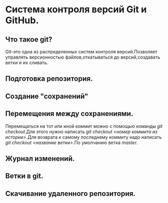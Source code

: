 # Система контроля версий Git и GitHub.

## Что такое git?
Git-это одна из распределенных систем контроля версий.Позволяет управлять версионностью файлов,откатываться до версий,создавать ветки и их сливать.

## Подготовка репозитория.

## Создание "сохранений"

## Перемещения между сохранениями.
Перемещаться на тот или иной коммит можно с помощью команды *git checkout*.Для этого нужно написать *git checkout <номер коммита из истории>*.Для возврата к самому последнему коммиту надо написать *git checkout <название ветки>*.По умолчанию ветка *master*.
## Журнал изменений.

## Ветки в git.

## Скачивание удаленного репозитория.